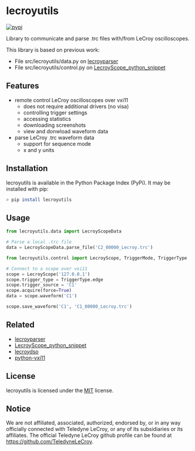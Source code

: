 # lecroyutils

[![pypi](https://badgen.net/pypi/v/lecroyutils/)](https://pypi.org/project/lecroyutils/)

Library to communicate and parse .trc files with/from LeCroy oscilloscopes.

This library is based on previous work:
* File src/lecroyutils/data.py on [lecroyparser](https://github.com/bennomeier/leCroyParser)
* File src/lecroyutils/control.py on [LecroyScope_python_snippet](https://github.com/ethz-pes/LecroyScope_python_snippet)

## Features
* remote control LeCroy oscilloscopes over vxi11
    * does not require additional drivers (no visa)
    * controlling trigger settings
    * accessing statistics
    * downloading screenshots
    * view and donwload waveform data
* parse LeCroy .trc waveform data
    * support for sequence mode
    * x and y units

## Installation

lecroyutils is available in the Python Package Index (PyPi). It may be installed with pip:

```bash
> pip install lecroyutils
```

## Usage

```python
from lecroyutils.data import LecroyScopeData

# Parse a local .trc file
data = LecroyScopeData.parse_file('C2_00000_Lecroy.trc')

from lecroyutils.control import LecroyScope, TriggerMode, TriggerType

# Connect to a scope over vxi11
scope = LecroyScope('127.0.0.1')
scope.trigger_type = TriggerType.edge
scope.trigger_source = 'C1'
scope.acquire(force=True)
data = scope.waveform('C1')

scope.save_waveform('C1', 'C1_00000_Lecroy.trc')
```

## Related
* [lecroyparser](https://github.com/bennomeier/leCroyParser)
* [LecroyScope_python_snippet](https://github.com/ethz-pes/LecroyScope_python_snippet)
* [lecroydso](https://github.com/TeledyneLeCroy/lecroydso)
* [python-vxi11](https://github.com/python-ivi/python-vxi11)

## License
lecroyutils is licensed under the [MIT](LICENSE) license.

## Notice
We are not affiliated, associated, authorized, endorsed by, or in any way officially connected with Teledyne LeCroy, or any of its subsidiaries or its affiliates. The official Teledyne LeCroy github profile can be found at https://github.com/TeledyneLeCroy.
